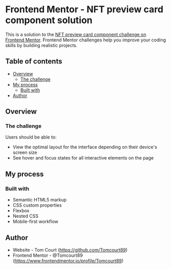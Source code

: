 # Frontend Mentor - NFT preview card component solution

This is a solution to the [NFT preview card component challenge on Frontend Mentor](https://www.frontendmentor.io/challenges/nft-preview-card-component-SbdUL_w0U). Frontend Mentor challenges help you improve your coding skills by building realistic projects. 

## Table of contents

- [Overview](#overview)
  - [The challenge](#the-challenge)
- [My process](#my-process)
  - [Built with](#built-with)
- [Author](#author)

## Overview

### The challenge

Users should be able to:

- View the optimal layout for the interface depending on their device's screen size
- See hover and focus states for all interactive elements on the page

## My process

### Built with

- Semantic HTML5 markup
- CSS custom properties
- Flexbox
- Nested CSS
- Mobile-first workflow

## Author

- Website - Tom Court (https://github.com/Tomcourt89)
- Frontend Mentor - @Tomcourt89 (https://www.frontendmentor.io/profile/Tomcourt89)
